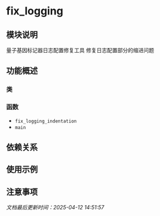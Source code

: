 # fix_logging

## 模块说明
量子基因标记器日志配置修复工具
修复日志配置部分的缩进问题

## 功能概述

### 类


### 函数

- `fix_logging_indentation`
- `main`

## 依赖关系

## 使用示例

## 注意事项

*文档最后更新时间：2025-04-12 14:51:57*